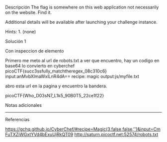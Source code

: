 Descripción
The flag is somewhere on this web application not necessarily on the website. Find it.

Additional details will be available after launching your challenge instance.

Hints:
1.⁠ ⁠(none)

Solución 1

Con inspeccion de elemento

Primero me meto al url de robots.txt a ver que encuentro, hay un codigo en base64 lo convierto en cyberchef
picoCTF{succ3ssfully_matchtheregex_08c310c6}
input:anMvbXlmaWxlLnR4dA==
recipe: magic
output:js/myfile.txt


abro esta url en la pagina y encuentro la bandera.




picoCTF{Who_D03sN7_L1k5_90B0T5_22ce1f22}

Notas adicionales

--------------------


Referencias

https://gchq.github.io/CyberChef/#recipe=Magic(3,false,false,'')&input=CmFuTXZiWGxtYVd4bExuUjRkQT09
http://saturn.picoctf.net:52574/robots.txt